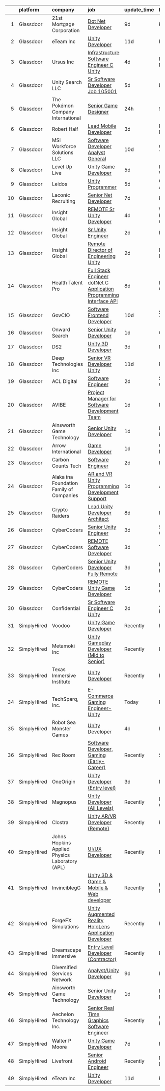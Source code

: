 

|    | platform    | company                                        | job                                                                                                                                                                                                                                                                                                                                                                                                                                                                                                                                                                                                                                                                                                                                                                                                                                                                                                                                                                                                                                                                                                                                                                                                                                                                                                                                                                                                                   | update_time   | location           |
|---:|:------------|:-----------------------------------------------|:----------------------------------------------------------------------------------------------------------------------------------------------------------------------------------------------------------------------------------------------------------------------------------------------------------------------------------------------------------------------------------------------------------------------------------------------------------------------------------------------------------------------------------------------------------------------------------------------------------------------------------------------------------------------------------------------------------------------------------------------------------------------------------------------------------------------------------------------------------------------------------------------------------------------------------------------------------------------------------------------------------------------------------------------------------------------------------------------------------------------------------------------------------------------------------------------------------------------------------------------------------------------------------------------------------------------------------------------------------------------------------------------------------------------|:--------------|:-------------------|
|  1 | Glassdoor   | 21st Mortgage Corporation                      | [Dot Net Developer](https://www.glassdoor.com/partner/jobListing.htm?pos=107&ao=1110586&s=58&guid=000001820aea5d8daea3dd8e52665213&src=GD_JOB_AD&t=SR&vt=w&cs=1_17d5eb2e&cb=1658040508336&jobListingId=1007990508969&cpc=8C48BB2340EE80D8&jrtk=3-0-1g85eknk4j4hn801-1g85eknklgrj9800-8a830705b06b381e--6NYlbfkN0BeAyavutZxRR7ChPbyVYCIOKJX9CUQksOACpGPzjAT8NFrx-wLRtB8cHbO_Z05eeN-ec5Qr0zoARbmGulbnJfT-tQ7mZ_Crun4kihfGMB0SAkv55ej3GEmwoceb5zNJUUrZ102Nic3xKjbl7XfDXj_49WS4x8AbQYFPMDiUCKuONfOLIYZFizOiKK6aLzvrWVMfIbpmjVzrOEJk5BbumqcfVWd0uI9w3T8IiKAC5WAFwB_PjXI9nGxplj3ETkZWGEcdXBkvRKvUU4wEeEYUStIeDIg2AywgVTI55nosSVgYx3YdBffkPvgJMnEVegV0vWQuQAeG_-An9s5Ua7TnEZ3qGl3pSFoYRa-III3Aw2ixIMUNB7LeYNqYbTdwe_H3UrjbWbmdut6hk1MsRPuLh90-FagmALVINGTS1B3699UeWo27I5ig9hM5bdlR7G6gO0VelACQMKC7QgP5YyDVbS-mGHHrBJpLHZHO2oeHLxYup6gE7V0AUvD8cmjDil-gJc%3D)                                                                                                                                                                                                                                                                                                                                                                                                                                                                                                                                                                 | 9d            | Knoxville, TN      |
|  2 | Glassdoor   | eTeam Inc                                      | [Unity Developer](https://www.glassdoor.com/partner/jobListing.htm?pos=110&ao=1110586&s=58&guid=000001820aea5d8daea3dd8e52665213&src=GD_JOB_AD&t=SR&vt=w&ea=1&cs=1_95407988&cb=1658040508337&jobListingId=1007985414064&cpc=9908D8D4413DBB8A&jrtk=3-0-1g85eknk4j4hn801-1g85eknklgrj9800-e4f5f2f77c7a5e27--6NYlbfkN0BrebvuryEatuNHUHZCAQUz0OnV0ltSPb-mADEOcHGVot9rTrxxekT_0oFh76gfC5mPXlbWNqmB225apfScfrCU2JrkwAS7ewq6yO6Haz_G-wU55LR7RRBedLF-9-2wWB-zpB5YeSZ4IwU1LLrhnPtAiQ9DRpiCdciqnutn4FeqqqxBf-2elZ3V7AfpppKr23KPBMBCPfR-Odzl1ApvCTcXvw2CJZrv8pixSR4KJ7QE7jNUJ-aswkA-Ge48c6aFuuRj-xJr-uj9oDhbBtnqUU63mBPWIdNyYfh1PbKpGD4r--JllLIP5fQdsJMe4g_vQ5XWo3i4rnjp8a-Q8cNLH7f4MmIWa-erLdPom6fYofF-PZuuPtQNiULoXDARp4Ws4Gof4JW7QN-siwXX9CATCutgLK-7YyPnLl7O35Ki8_4qEhtjrj8sQ9y8h4PNgc_ZzITIZwlpxsQjwdec_4_3ey5wwvNSQyUrMt7Zbwk6rexFBQ5hTfSQ4xsbXhziWTAFhVI%3D)                                                                                                                                                                                                                                                                                                                                                                                                                                                                                                                                                              | 11d           | Remote             |
|  3 | Glassdoor   | Ursus  Inc                                     | [Infrastructure Software Engineer   C   Unity](https://www.glassdoor.com/partner/jobListing.htm?pos=127&ao=1110586&s=58&guid=000001820aea5d8daea3dd8e52665213&src=GD_JOB_AD&t=SR&vt=w&ea=1&cs=1_2d761798&cb=1658040508340&jobListingId=1008000665313&cpc=5E31031E1AFF45A7&jrtk=3-0-1g85eknk4j4hn801-1g85eknklgrj9800-b0485a43df19784f--6NYlbfkN0CT8vBT9H5mqECx2dfLV_FONLPDKpIRssxVwtj05Tmm4rA5I0VNOPdM1oYsK66ov5raqgX3wEbAqR0DWOo8CCBt5Y0qBNhgsQ__-1w0kUwpV6FrWLvtMXARPehRsQ7uVa8glCZcAkor2mfrt_8xJznLCLcsFOn7QcZp1FSw-N7Y-h39sb6CeYTWv75zZpPoM2vjGwSM9bT0vYP6_6zlYTVMAYXL7gWkuK1uMvVkI9MWs1JI0ZC8aY2RUrMh_-goTW8szIfp45CCQrQbJ_NEcXJSLiC4XlIXpfdwJFIY3xtd8A_SAqo0aYMdsW50nYihlPj-K91iPYvBpOjQTZr66J-gWwHjCrIva__4EHj5aLLCeHY3TQBt79YUpBu_OZdN5QgJqh2SVoBzQupQahNPraJGCfJgwkDp9po0aogns1EtAagzr07nE8Tm5MVkjtg_yH_ZtCnN3EhP7-f_h4oZGgQqxS7sPpDCHhEsemU1zue3RuHTBTlp650zoExP8IOOLkQSVg0pjxgb6Pors9_NUhR36Fh6ye-LfoFE58h_t_pslQnQdeMRSDzyDll6GZfEV7wN5XDbGh4hx4lj0n0MxcNcabXt3mBORuNrLnzlK_rtZtywZpiskeMnfjDlhXKXMA20zd7zA5DYpwftegf0dpgIh0-5zj33ju62ZxPo_Srq0cfaquaAulPRCJ8plZjCgjPeCbVqSFKHnb2ZbDbqtq4rYyWO8KSu5nl_QpsDG4j8gylD4HyPCt9Og7PQXbTP24zGctZGmtDfVvVHK71FMw28icLOpfbhrIqKwKFUhAk1A94MbnpEsYGRlNlMu1zV1vFCgMO3mGn9z_UWWV35zYfnO39dBpSVaK41BMmmItc9pSDvpLvaPdzraUekcUT_1obLVdRP2JxVv16O3lDqJIraKawrdYDHBWRMd-I_2sxVz-fKAKKe2VALhpIk1kfgZdcL5-H9IM2eT-PB3gQOkh1Ol77dKlgUhk47Z6ZdoWGXYL_b9liMFUZEUNTAD-ZRtc0%3D) | 4d            | Pittsburgh, PA     |
|  4 | Glassdoor   | Unity Search LLC                               | [Sr Software Developer  Job  105001 ](https://www.glassdoor.com/partner/jobListing.htm?pos=128&ao=1110586&s=58&guid=000001820aea5d8daea3dd8e52665213&src=GD_JOB_AD&t=SR&vt=w&ea=1&cs=1_26b1b461&cb=1658040508340&jobListingId=1007998235702&cpc=47CFDC01B3F81FAC&jrtk=3-0-1g85eknk4j4hn801-1g85eknklgrj9800-33a3b967d05517d2--6NYlbfkN0DzX9bKA-nrYKWcjjPrcuzMuapzvcymFZrcZjn-rigyi1a2ySthemlmIdWYGNYWb-V1jEC16LMG05XlVH1OqWDXv-WJRRh0CbwTVV0qQi-bQO7eh3vvq9eoOEFFwYs8Q1-lkwGYnd5T7ET_qq4giP-N-iWOxmh5eELfjgn7JtNzMQLoG6MhRpzwQ67tzV30o_nZU7gh_HKLvIaCBChpjZF507iHj_fnUxbgYv-yYntbmEEDJ2UHq-aJp0iOPQA6XTuA9c-kNH8gflLVoJwgSqgFnlXGjE9VAGc3ZhRKxq4Dx_O197toFJzub2uOynFRO7soVwGILQOA9lqV6en0Dip5dtMi4y3ecyic-11zyZ3ZBgQKiiGiIBdVsnTLBN0LR1IdZNpdpx1UeBf-_KJLub3IZ_cMqtYqIARLeUjzxjj287W9XE9iITO1T0DOZui94j_ve-U-wVDs8S3KUrNZ3ahQx6MWUcWNanmlhuUm5IsBUy03Ryuxt7wwkzn_KCASHGFUWSu-9-ie1Q%3D%3D)                                                                                                                                                                                                                                                                                                                                                                                                                                                                                                                            | 5d            | Dallas, TX         |
|  5 | Glassdoor   | The Pokémon Company International              | [Senior Game Designer](https://www.glassdoor.com/partner/jobListing.htm?pos=113&ao=1110586&s=58&guid=000001820aea5d8daea3dd8e52665213&src=GD_JOB_AD&t=SR&vt=w&cs=1_938aa0ac&cb=1658040508336&jobListingId=1008009538876&cpc=D69957E0862862E0&jrtk=3-0-1g85eknk4j4hn801-1g85eknklgrj9800-dba235408610368a--6NYlbfkN0CsgUO0V2fSZxJANSxJiftVXeq1wpG4BxYFHzXoW0hPJoGCSwY55pO8f2Q6LE6ghw9tS8FbaH0NVkzaOmuvhSKTkl7b9mZ-AwI1GBKHBmQ0U7qRHYlzsKM_2m79UY1rxs5sd57ptOVZY7spprAPpEBmxeeDqpJttMS8DTwUf_jjeqMOifXGodSaPoZOx_A_w8m1NibjU2wpIwzzEPrvj1yLopYoocyRhmKbvYYmDTFCblChVMtjB_KLwMnGC_G3FEyiJ38SxrppOtpcJswVqe2czI1scHUdJJfVbEQImLIYk_YSG9WtU8lc2nbKXJTRdjJU5vhTmUjwxG-slT_m19qTzd21CHKbLfsuI6QGRmHQiaVzCkjqE4kxVGHeCZSCLcifCAKxpMtV1d5_0i5-DbJhzd05wR5HOxRZHbhwT9ilqVH5xVO8w2H-bHx7bPgG2AiYm6sQBbnxpvWvafWLWx_zvrWlEwWVu5sn8jwjGe6NRbyPUX0diekciL99GLGciKlMTsxK05yji8g44b2ga7Gv0hg7db0UU0hrDWOcKNHdrYlhN8DlqNe9nB0TZ5gcNOvP7skT36ymJP8ko7NdmUjsEnAmLeh99xiOKoH04Y2QocLgxXpejE9uX6GxA6-ohWD-vUFGA965Fv_oF5rrIlZWc9v73g30PFwKUISbKbJJ6pGUIMMU2WMdwkGhgJuCrcn5BRgreo34up4jfMn6dGljTwu3RH2Byb7NkJPICWeq0KTOsa5TVLEDeKQudyUYVvAKc5-_98JlrbPa46q7j-GV_ntLZw6lo3vA2bg2bVJDkCPNGeFdW5HMoZEd9DLQ6Qu3pZUB__ccMWFOOVXXQgstMxvcs5bPJkfykMGKR3GX9sIq2ajqCqjNjbjYCjVNsPL7g1iKfoOhNvJEozIvo3kyG6eCaGvpmGYjNbwC7Y6eXA%3D%3D)                                                                                                                | 24h           | Seattle, WA        |
|  6 | Glassdoor   | Robert Half                                    | [Lead Mobile Developer](https://www.glassdoor.com/partner/jobListing.htm?pos=130&ao=1110586&s=58&guid=000001820aea5d8daea3dd8e52665213&src=GD_JOB_AD&t=SR&vt=w&ea=1&cs=1_69793e38&cb=1658040508340&jobListingId=1008003523991&cpc=4F748F1840550ABC&jrtk=3-0-1g85eknk4j4hn801-1g85eknklgrj9800-31de1abaa20f0f45--6NYlbfkN0CpzDdaQkua3np5pkmj49lKioZwmwxQ-yx5plwbYmV_M7ZUsoYMwH68eeum040N3_X0xuMLhsUk7BPUp0Xob7UeKzcwAIJsBPi-dxjVoI0sOAoEzeZsFaXC4DGQAXerDsMUqWi3yM-nNvnEJ0OL1sPJVVVp_Gn5mMq-i2Su9GbiwKsL_cqSpA3GOmoAhtL7P3W7xWHZk3oaH1a8Vx4EoF6AiX5Qj5QZHnEPBqGFwVVdckN1uq66EX0QM9g5lWfuRkmAHlp5T5KQ2HY1QIU2dWl3uxSpFnHuxT17Lp0YxQOxAxhHCUOj_5CGsEoBnNlInJ2gbge8hUbstQFQmGQSxIrNzNsP9WlASz12_HP8X7VzfIel_UkdY4sbLl1ohTR1Ju_X50_v9yhnPAmOlQ4rJLQniRdjzz80fc4hB920Ex3sB_inKeg--mOtIXv5Nppc639yW3iClyM3LBua_MUUdbjNWwgAX_BBZOSWiu8ymVg0rAAzput4UKC8YaSLxhv7SXpimp_UiayG-LecBkp4YYPvcdCRhXzeDtusgYFZQkKiY7Tn75SmzguBAMqc6CxCp1w%3D)                                                                                                                                                                                                                                                                                                                                                                                                                                                                                        | 3d            | Princeton, NJ      |
|  7 | Glassdoor   | MSi Workforce Solutions  LLC                   | [Software Developer  Analyst General](https://www.glassdoor.com/partner/jobListing.htm?pos=119&ao=1110586&s=58&guid=000001820aea5d8daea3dd8e52665213&src=GD_JOB_AD&t=SR&vt=w&ea=1&cs=1_dc922d82&cb=1658040508338&jobListingId=1007987829949&cpc=654405A9B1E0A9F5&jrtk=3-0-1g85eknk4j4hn801-1g85eknklgrj9800-a873d79e8ee18cd9--6NYlbfkN0Dg9NeJ8_UI-_aTbBL9b9PV1VIAb030JKK9X34KvyrkNiKcIk3LqY9I34kHZwOtSKihXfYVj57dr8D1lUAZnq-IR_IAYhx3mZqPYt1W28kY-NoDTa9sZ2qdKvcknJx015bYSq55ncP3RFmwb7leoYtzbPMiZgLoXS_lUh41dfIltsBe3nPGn_r777aU9qXf7UWUjilXYTlBJXd-j6OfbcOjgXd0_pC77BGupU_2_pbxT1W5pbBb5N3Sf4OROLOlvvhLeaiPBBr6qj5-Qmkfbzg5Zaj-3AVtC1u_bB-U_9Y2ckDCfDlEnxK2oDKAYAlvT49M7mPYZs9eO5mJVvUS3HcYyd06r5xhX9uo2Kf3gjWvX5T2Dse5hPvgbNTW7SMCoOEMxoHmlMh9b8C_s2Lwx0h34UgMVSUpllt10cWjU0B-NgqnIUkAAauh55SRhPUPaXMkZtP8OYvvE3ZRYFen901El-fepyojPBOcqEWYmt6n0L7jeSTPW2fKGPLZGGQYUozxFq-OzA33PA%3D%3D)                                                                                                                                                                                                                                                                                                                                                                                                                                                                                                                            | 10d           | Chattanooga, TN    |
|  8 | Glassdoor   | Level Up Live                                  | [Unity Game Developer](https://www.glassdoor.com/partner/jobListing.htm?pos=104&ao=1110586&s=58&guid=000001820aea5d8daea3dd8e52665213&src=GD_JOB_AD&t=SR&vt=w&ea=1&cs=1_6e2b876d&cb=1658040508336&jobListingId=1007998297243&cpc=1D891ED3EFC3904E&jrtk=3-0-1g85eknk4j4hn801-1g85eknklgrj9800-25709eaea19f08b4--6NYlbfkN0CvahHJL5dpwIe5nlYo2UZJB8CTXAEl9vJAxrd3EfdRQTsMSQezOrtTMBqU6ULetrn0kWKrj3WMZ_Zw7M8i1tIU5GOLAEookl2DAeI1XSX4CuoccEQp393OXUCbGbTct8FADhPwjvcMG2ENXgxGXjYu53qekhMum-_e2gNGa1zEKheMz6EIdBpvkc-RQwDEgUTA7HfcCLFIEGN4z_H2DhB47DCxEHFAJ6vhOaij7eME6u-HAQmJ9G7iDDxLLqeUoNgMDPB3bRPxgZOOjpYkTbm1pbjiMldDH2h-J5jtedzCzFvQob85WM2n7aYxO9mw5oWbaRlTzYAS9hV1EB_jF1yY9dELKTmPgmdHFByy1LA_Mx6M_Mgnw_s9btks2Jmy30mrhnNCdmOYKVrvr4ROfSlUDJ8BMYeAkziC_sixGWCCxjwh_yiEtTmNj_FAqY0jn095kbsRsfRDw2KpXIRkbAi32RtzbJ_7BLoaqua94hRCuetpc0SfuvvAPogj2eZGLkg%3D)                                                                                                                                                                                                                                                                                                                                                                                                                                                                                                                                                         | 5d            | Issaquah, WA       |
|  9 | Glassdoor   | Leidos                                         | [Unity Programmer](https://www.glassdoor.com/partner/jobListing.htm?pos=112&ao=1110586&s=58&guid=000001820aea5d8daea3dd8e52665213&src=GD_JOB_AD&t=SR&vt=w&cs=1_852c558b&cb=1658040508336&jobListingId=1007998155170&cpc=BAB9AA3F436D8911&jrtk=3-0-1g85eknk4j4hn801-1g85eknklgrj9800-6ee46c41acee1ae5--6NYlbfkN0CZUO70VSdYKA8PR3jfrSh5ljhqJhfDt0PzQCMubt8cRihWbmqO_-CcWTBwQGpXTigIaa_BylzG2TDhkEmbrLM5skGJMetkYcw90AcPMToBlOCgvhxXwx0mg9lHp6FP9Wgky5heeBEVSeVOjynUH_1_w_vDFjFH4I_PUIaWTSr0qhEiwe3r8gEus4ejuzocCdL6yd8pQ9gGDAcmSvb4eDIbY2A6K65pCzab_XmDzTxVVV6AQwZe6GMXAbXFsmxSze9mpxyyMnoa06PqWMsp4iEgz-kIn4snNDl5HpDVP_mV4KvQJbRgrD5xfSXRxd_dyx4F2D_by3XCJ1U5wvn8u65NeTQNCtpYJxpUGrohLKTEiWmbupA2MEUhqCyDtJFW39puWkXOFNLBzRvCBiGR15jFRhE2vvgqbMg9tcFSvcYI7vFoMpxpLq8-7Ud1ItNa5n4jfkOWddtc8xWCPor6PxOmvWFtMPU2VdBv47JgIwzM2STBnpZelsuGr6UEKx_JuI0ORq_VYXpszswmTf8tvybB8e_zL3Dk9_C1SsjcKoin27niYsb8Gbbt3-VQ-4bDFWwW752piGjOEiOlTbzr_VWfSNtUpbRNwh0%3D)                                                                                                                                                                                                                                                                                                                                                                                                                                                                  | 5d            | Goodfellow AFB, TX |
| 10 | Glassdoor   | Laconic Recruiting                             | [Senior  Net Developer](https://www.glassdoor.com/partner/jobListing.htm?pos=116&ao=1110586&s=58&guid=000001820aea5d8daea3dd8e52665213&src=GD_JOB_AD&t=SR&vt=w&ea=1&cs=1_8b32fa98&cb=1658040508338&jobListingId=1007994379015&cpc=74FD5BE86273CE52&jrtk=3-0-1g85eknk4j4hn801-1g85eknklgrj9800-e852406ff076a1f9--6NYlbfkN0DdJbhHBYXEWBLZdlxQXj7QWc-IkEPIf_iUNPDm2ENCvYVKvOLErnJ-dZVeDFDZV3BrJ2tx5WxquA9vNOQ-T3rQcju205E1R5XiQ5AKN5Uon8n7yo1cKzD2hxE3G7_tQ_TJ4BJ7h-mUukrmDZpEpk5MUDEjg9o8aGLekUdy2QMCIWC8ncKwZHdB25IiNvI577FhhKfRaAooBV90DERyBBzqEbYNvfK1hyQf2LLVNAj4CFrJylq4TG77EiKkXnI4xt3PKpq63gfDTU09tCRmxKxHRNyCj0yN40V-gwPD1G3UxENPp7cpzUeq90ENqdBF64Po0n3h1h4RGpxFm7oq_Jc5bPhEaHSa5j93-7vp0UmMnr1cWWOPYJlsngO2dM7GiX5Wf9nBfVzSJeIhFh_PYIjPD3GnTVbHtuTj2OpuDuA77qXmb-jZ2u0YwgOZ8tciCtkYnKF7on6ksElckhTYrXfa1vybAyzCOBu-Czf42Ztujzgcu3hwZg5ePILgsxCBF42hQSUlYZWFJw%3D%3D)                                                                                                                                                                                                                                                                                                                                                                                                                                                                                                                                          | 7d            | Remote             |
| 11 | Glassdoor   | Insight Global                                 | [REMOTE Sr  Unity Developer](https://www.glassdoor.com/partner/jobListing.htm?pos=124&ao=1110586&s=58&guid=000001820aea5d8daea3dd8e52665213&src=GD_JOB_AD&t=SR&vt=w&cs=1_27a80559&cb=1658040508339&jobListingId=1008000659662&cpc=F41FEAB56D215062&jrtk=3-0-1g85eknk4j4hn801-1g85eknklgrj9800-80788efc9f9fa667--6NYlbfkN0BKkHZu3wF05EeDimN_p6sYpKCMArvwa95YdH7UpkaBCqc7l59ErwqcyE8VoIfttn5W_w6EAn_SwakPyuGwpNktc_gZHAw-DgQg7Q62UskeLFQjDiXWL9q4pTh5dHyLXLlE5DhZ-P-H6iXdr4RaTGQwTo8Cr0OwsUIF93ICJHXQeqc6Cs8ZUT4NcwAuHmlnNa2US12wRt2H5cYUeU28lbIgWaUodUQEkOpWJvUrge32Gz0WZYMVDBe_AyWD8pPhD_CCyoGCgFW_NygudCAUGsJ5Z-Ccby6eJPS6CEZPCw_u7bbGpBlEtFXdwfa_8pn2rzsrG8byYAUXVLSthbzQlTYsKZIkyR9osOFl-mDsqqbBTyfGxaTf_7c7e0h0Qg5rE0FJT89DCFUpjFk6ouL8VTLrHgVDBVyIm8jOGfEGMJbXA12LtCmSKaT7pcVWZYwiE5B4nXsFVJVg3DfkVhwKP_s4Su0cFkXnO4JsRPL5JH1QIA%3D%3D)                                                                                                                                                                                                                                                                                                                                                                                                                                                                                                                                                                          | 4d            | West Hollywood, CA |
| 12 | Glassdoor   | Insight Global                                 | [Sr  Unity Engineer](https://www.glassdoor.com/partner/jobListing.htm?pos=121&ao=1110586&s=58&guid=000001820aea5d8daea3dd8e52665213&src=GD_JOB_AD&t=SR&vt=w&ea=1&cs=1_23c21a71&cb=1658040508338&jobListingId=1008006008863&cpc=217C45A42544DB93&jrtk=3-0-1g85eknk4j4hn801-1g85eknklgrj9800-90496938cd1a08c9--6NYlbfkN0BKkHZu3wF05EeDimN_p6sYpKCMArvwa95YdH7UpkaBCgHzxp9Is74qxSOFHe9rjiESEHFG7uHJFBRdHn15XhRg5kVF65MFIbQYQDIM__9-kIGC204QAPDKP7mfL4-pO1NFvpQgZa0IN1pmRfUl2Hg41IEJeJASAqpgnyak1_oHxTgcsSFmlXkO0a-hW9AMRezp8vjwjmx0peCW98XdfIeKVj5ZKUkPFqNrUYDRj1bYoas__S2gWFuQt1wbExTbKvJWXftUrL_rZ7CiI-OHa1GtUdt8C5oDsO6RnPwe-x-gjyOvbX5t1KaLo3vxUwOyfWJtFr4XNeF63zdP3pppxOzr0hZj8Zt4Xrub9KoM6E9x-i69NftxwSWWOyMoaMYqUg3_YDph-zEB-mvPBmhBI05SE8aY-1IW5Qj7lQvBO2MdQnKbdJe3Wh6KcZDgDk4myCRjwI2W2NPnb-AjKUPJ6-OAfNkCSofB5H68AFRu0dahVarFd1c3hl_zVaOZpzP7br28UiUG0MSEWA%3D%3D)                                                                                                                                                                                                                                                                                                                                                                                                                                                                                                                                             | 2d            | Remote             |
| 13 | Glassdoor   | Insight Global                                 | [Remote Director of Engineering  Unity ](https://www.glassdoor.com/partner/jobListing.htm?pos=129&ao=1110586&s=58&guid=000001820aea5d8daea3dd8e52665213&src=GD_JOB_AD&t=SR&vt=w&cs=1_6483cfb6&cb=1658040508340&jobListingId=1008005763098&cpc=F4EED0218A761C36&jrtk=3-0-1g85eknk4j4hn801-1g85eknklgrj9800-a4532da0d4f64da6--6NYlbfkN0BKkHZu3wF05EeDimN_p6sYpKCMArvwa95YdH7UpkaBCqc7l59Erwqcl6jKZ7tqOryX-JP2TgSKNiNDyGFl1wEoOFj1GEPLc3pbttkrTy9NNy2_4sGK_zQoSaA4wBw-7ZLrSldBUJxd0hT1aq812k5cA026H-45AxJa1hY-Qx7iOuLaTw-_Wh7pFlSeAt0E27hw32Votgzz_DcIDO0zmitiLevi-1KNKWeypQX2dQF4YnGQB_qakTUb47Ogqu9z8xmueizZcau2WQIVL3rzdF2M9GsIEd3PyZ1pvSFvpsb3ot95kt_lezOaDxLU_fucfRpT1_cw2Seqa-QnKcsHT0GLzqpZO2Ml-1XlXhZIGbTApwFN2bnad-ecUKUTydy5mLYpiweUN2jTXpgHkuUZrlXnmM3VpsjOWjvMR5YMe8SaiCu-dSNXahVou3CUX1V2p4B4JSW9T7sDzzFihnoxayYD-qEoZKJNIxG0NVcFlkEmCRsx5plQcHq2)                                                                                                                                                                                                                                                                                                                                                                                                                                                                                                                                                          | 2d            | Las Vegas, NV      |
| 14 | Glassdoor   | Health Talent Pro                              | [Full Stack Engineer dotNet   C   Application Programming Interface  API ](https://www.glassdoor.com/partner/jobListing.htm?pos=123&ao=1110586&s=58&guid=000001820aea5d8daea3dd8e52665213&src=GD_JOB_AD&t=SR&vt=w&ea=1&cs=1_33a4b3f2&cb=1658040508339&jobListingId=1007992140984&cpc=8795CF9063CD573D&jrtk=3-0-1g85eknk4j4hn801-1g85eknklgrj9800-cafa2dcee608921e--6NYlbfkN0Bys7Zgvm3B3KN4fohTDENZVJBD7kMeNOPCKP5K82rAYJzXZUWdrNeCe6SiNL9G--N2fsObt-FRkUc8J5qLg-rWhC5-7oHHsW3StRvP13-sVEeZUZC6LEDiZW0ShSBkKseapsivjHwy2tS52XogqIgvHniLtuymCk42n4OyEvBPe0QK7b8QLUMTUHZN-y8HxCrNNrzr66r3ELBudFR59TdNTdttW67thgOs4WLRq64lTOSA5DDSRXjU0eaVtsZIGlhsGIPr4sJmpuo_OTA7dr8HQdMbFR3uvvRLMuARhXEV-6him5IxZbq8iB2xVwDMAS55CQNRKxuSRwIrqaqhnm4_LbooYWN-NWsmXh9yeXEC-aDCEJSH4tLOvJDJCtab9dfJ9xyYz-a2025NGmcsn-_QjGbzYTY-vKeUgSiC-yJjWwkZRvAO6ijw0FAuepj-CNX1S8-vgDIr7GMXfFH9T_mbBW3Zcg80f4bDsV2a5uPWXIfBRTL7JZzHbI4Srj50FowL94uv2CcXAzkEwxAsRqDlIb-yMnTJ74HC9VXcxNJH6xNOAayvLh1RsuJlA5eSq8odtP1SKB1BVgd2i1E38PSemdkNUH6G4iA616Oa5HXJcA%3D%3D)                                                                                                                                                                                                                                                                                                                                                                                       | 8d            | Los Angeles, CA    |
| 15 | Glassdoor   | GovCIO                                         | [Software Frontend Developer](https://www.glassdoor.com/partner/jobListing.htm?pos=114&ao=1110586&s=58&guid=000001820aea5d8daea3dd8e52665213&src=GD_JOB_AD&t=SR&vt=w&cs=1_332cddf2&cb=1658040508337&jobListingId=1007989201494&cpc=0FE1F5EA2BC84A01&jrtk=3-0-1g85eknk4j4hn801-1g85eknklgrj9800-21b24a5203dd55d5--6NYlbfkN0A1nvzNsvV4qyCy1GhW1Freg0uBINZ7OaZ-2zU4Ex1TXTqzZBkkuwHUK3v8PptU9X8EzhAD4G5AXiCkd-mA3ZP8BEkzs6XfJcInxQA6beVoE7_OmNd_2EVui4m_ru4jXU1Ux3K5KzN94sbFPp4NdBSSkylRB7ESeMpUZCThTQK9W7wyLuOlRKUzxqEEzIewZ_YR90fj0DdUE3PY_RM8AeH0OP8FCZU0Hw9O0039_j1940fekOaGDyHCyvr2MJ5gQHd5IuOH8LDS1YAS-6dbQG4PcI2bVAdXPbBaTclm3tNaBbPhbL8s_bS26eVSwQ-rnYtXZUvcwquY2tFpjPkp-mJ74xSv8ODkN6yEe0i8IqZ_iyvTg0JjgD7nc94oeQ5SB2mi_PkJvAMSwdyCsnAv3wmHbveU-9MKF085d7tl7lUyPXoyg9Gc7EDsFGZ9QglDFQBh4fke6_c1KHU959s94LldbpdzcKc2aHhsGaUnJreSFHgqxG-LNgMZ6fvrvsppGf4rEOFrtiZbAQ%3D%3D)                                                                                                                                                                                                                                                                                                                                                                                                                                                                                                                                         | 10d           | San Antonio, TX    |
| 16 | Glassdoor   | Onward Search                                  | [Senior Unity Developer](https://www.glassdoor.com/partner/jobListing.htm?pos=103&ao=1110586&s=58&guid=000001820aea5d8daea3dd8e52665213&src=GD_JOB_AD&t=SR&vt=w&cs=1_7e5d0c97&cb=1658040508335&jobListingId=1008009126466&cpc=2F2C49D632A77FE0&jrtk=3-0-1g85eknk4j4hn801-1g85eknklgrj9800-a00b5ca1fb24b99d--6NYlbfkN0B7YoEZZ2QAGDyEGGmBPAUWSHc1Mt3sMCn9FehKcWA3w8FH2hNAUDUUK56wYZ9jEGsXCxu_85K9uRy8dOwbEGhZNxipk61hwP0-Sk-yec9ZHp0cveDUNV7Ty3Fe5lxwgZMJjTROxwIX3CoB0-Hqf7feHG1fmuiRwJmoavd3qldlLq0x979hbjIMQ-4e2QrVssxlg2JXMDtnRwRSc3ma4Uj5hrIVSArX2CyhoCf1UsUXvWLy1uVu8ARl8wI2hnmPGe6Vt0W0kE7Ulji4K8XvVWfKhTk36IoZDsk1wchzPv7E0winz9GuXhDOmr9bRKFZsrJLsz9NRrsGHzxrg1nbQmP3W1AcPMSq7yZwIrhMS7FJ94gwiUBOhjsqVWd-ujG_YNPWi7KPwKr1RfpezvYT7MX5OBgx6dWAToq3ejPsvVujmSM5sFZ-u8XA1ppUtJ3WgC2B_mZC_vDJ6oxVpvdJ4QhuIl2vJnlzTKGUFRfL8SbRqhcI8Gne9yKAXYgLj4j49jFRujSKuWDrLuPEHIkGOw4lq5P39FIAVtR7H2XuNPn89pscbMGUzsKF00uQNh0kgEI9yckSNlp5JXeLhuvR94w6Bk7LONWEkSkX-sb772T7RQjNUm0RppfA-TAlG6H9VrZxcXiuqVpq9gYb9ZqLRUPDUkHob2WXPlOkCLKICtzPjfTBXOLSM93x5o3iqtjwSTyjqkI82QQ_HaA4G1DVY_WpTN_wqNCGaE6tnufYY0afLFmLOaeOVeGYlgI_ka0nASNQFSIYCKL3RakdFemqT0GWyK8N4BH9ilELiOkMCngdHVUQnzKaSKlSWyp53o6G54ZYlAQhNsJAILvClWdCuIwHztHXHc-1IU0blMWoAHzDFzwl8li0iWRkAkAbK5ItWb1qy0CEaSEJWCAMt_TVX8jZjpox-bwK7NKU5TT3SveAqf6BrcZFOeSCW3qBxKC3IIDFDtq9W0gUKfEq-UusH9Qi1lCEpJ9ZgX5_oBrEFhQfbX2ogs0wEf_Y)                                          | 1d            | Ontario, CA        |
| 17 | Glassdoor   | DS2                                            | [Unity 3D Developer](https://www.glassdoor.com/partner/jobListing.htm?pos=109&ao=1110586&s=58&guid=000001820aea5d8daea3dd8e52665213&src=GD_JOB_AD&t=SR&vt=w&ea=1&cs=1_48e4337c&cb=1658040508337&jobListingId=1008003789277&cpc=45DC3EB807283E85&jrtk=3-0-1g85eknk4j4hn801-1g85eknklgrj9800-3dc75a4ae4966aae--6NYlbfkN0BKZiTU3MWSf2834NP8-BeeJRmueELpPi8r1E1YtrvsfHIZFXDrlmQ558dKnDmfieoIbn97QAPoRW-TZ4mkqvqP2tqzRnsaUdrNmaIPkW_IKr_b80_HPUsdUYmP5ZWsVs3gTiWr6j4NWSiCx2g7a77tRh7VYoXUMP1SO6_vUSlwwpxN9kSPQ8zkOUvjLEvmMQ9HX3Gbng6zyDbLyrAQkMRlgsnSJo71JYZ9Eh5NPktwvauP--y5s5hVnVytRqlvV1bgUgyFmV6ahAV5_Z6giIf3WMZRpNgr1jN08HDmdk4qSVpZEIZ284HxLGYZEDHgUp2knOPlr4TVXLdPhxEnlYlfoqp71Bvhq9eaUj4wd0DA69IrDfu0iprNHk2LC61ElnNz_um0oyPn7DaOA81E3wQMQSsv7on1VxKkLk_F0avmUNdQD2hd-CJN3enMhPhFeAqFalTjFFtjcdh_R5Gms271YRmYkt3P7W3mQQpoBMwFfiQxUDCwCYGFujaJoqOcZf3dLLCzTD3WOw%3D%3D)                                                                                                                                                                                                                                                                                                                                                                                                                                                                                                                                             | 3d            | Niceville, FL      |
| 18 | Glassdoor   | Deep Technologies Inc                          | [Senior VR Developer  Unity ](https://www.glassdoor.com/partner/jobListing.htm?pos=108&ao=1110586&s=58&guid=000001820aea5d8daea3dd8e52665213&src=GD_JOB_AD&t=SR&vt=w&ea=1&cs=1_c0a86dff&cb=1658040508336&jobListingId=1007984915587&cpc=6193B0C32834B022&jrtk=3-0-1g85eknk4j4hn801-1g85eknklgrj9800-53d2659523d2c6c4--6NYlbfkN0DfhRLDY5E7BVY3xhBTAobuSaZ3WR2SqAJ-w4NHeQGDZ4N7kqSqiwTqfZ_rggRmPMq0Gw3DaX67HJkQH-SIadOUZXQbERM4mSu_DyG5PyfUmIR0HOJ9UO89umVKprOg8JGvjRLUGuVwrXAStGLyPtsXW8VqIDeJhc8_fdegCKkQz1HvZVKevxkQtzds-RwF3LSbmK4SlStSCKUMryucH_oCAmT-bzZu671E9gPZCyTPzbxgb1NXdP6svswpSXN5_gnN9HoP-ew3kL5SLPxDteyf_YwgZh7X2SqLMoiZzM2T3blia0d5MDux2wx_JwiY1O7FDuhN_qdjJehqPxb0444pdIqtQTurvpVMvhg6Zmkc6qzRCQwEKHkWSiQS1_ACHyDcHeLiWfK76zvRtd0RbCv6t-W1_0YZb9uNY1_DRx_saIQwL80g1Gb79aY8GkvLKVl2yIomkmN0h-S26mDeCbhWci8BuY92CAKmzjOPsWyDxBwlULr9BIgAkxFUOensl3o%3D)                                                                                                                                                                                                                                                                                                                                                                                                                                                                                                                                                  | 11d           | Remote             |
| 19 | Glassdoor   | ACL Digital                                    | [Software Engineer](https://www.glassdoor.com/partner/jobListing.htm?pos=118&ao=1110586&s=58&guid=000001820aea5d8daea3dd8e52665213&src=GD_JOB_AD&t=SR&vt=w&ea=1&cs=1_6ddad3ec&cb=1658040508338&jobListingId=1008006504066&cpc=AC285F3A3ECA6BB0&jrtk=3-0-1g85eknk4j4hn801-1g85eknklgrj9800-0e715c5c72a96dce--6NYlbfkN0Aba5oU64R_O9Kj8y6RMdSSFXuPwn88DcWu9IRDlipDHjxHIIFB0atBqVJ04z1yB3_TM3wiBreOqB1UT_fuMUZuFZWDeTse1ISPNdbzmukxmEuhJ-e3BL4lvVlNNrOuLCj9oVNZ2nxbeeqgJoi_wqtfBziHSvLfgEr6AcZalS84NdPxC2agnxBRphB8k5orhzJFBb_IVt1bLDJnhmppGvGUXlF5rZmJZM4VJelxc8esA5FT8YG94sepr9ZAHWO6vlZFc6Wyb5BYHCriGKjcnJCQxFYNsoKa9ab4N7n_xtSrjl9D9571a5CjZg28Af4DeHmY02wBEFXFRNyXllu32b396Dm-z8cfTvP4daVl7OLAJHXcyfCDEG4UfoBgF594E2V59yoDxD9KaPn6LpKcxWL2SkeglMDkcUW0fNUvtaZzWD-8jRbzEjDmRv10sWZF17zDzvL4gyjqSJrs6oiZC6JOy3uafzPAkTEyTOZBmO56O-ol-Hn5dgNyR51aMM_voGU%3D)                                                                                                                                                                                                                                                                                                                                                                                                                                                                                                                                                            | 2d            | San Diego, CA      |
| 20 | Glassdoor   | AVIBE                                          | [Project Manager for Software Development Team](https://www.glassdoor.com/partner/jobListing.htm?pos=122&ao=1110586&s=58&guid=000001820aea5d8daea3dd8e52665213&src=GD_JOB_AD&t=SR&vt=w&ea=1&cs=1_1dc71b61&cb=1658040508339&jobListingId=1008008535148&cpc=C4A69CCDBB3B9599&jrtk=3-0-1g85eknk4j4hn801-1g85eknklgrj9800-3cafcb16111aaf37--6NYlbfkN0Brla-Zn9TtWMRI9hglf2COtJLUY7PVjml4LUR13BlzDwWhv8sXtdYD1-49MBOp7GKOlyh4VFyp-WMbuiEAtES2BUNfTvfYgo9ny5eFQv0vOacvD3Q1RkhM4TDhotkVaCuXVFpz2OIMqeVugKLNKm32UKI_yMMUtAXyk6jpmYjtKmDlcKnfzm1VrfVi-RNJmIhNPoO-1UVOFpHwNpqUCzB_m3pJBfo6uh_23GyyjTjqKaKcpBBEX0XnHaMFkYshEU8ONt8R0WdhvXAZc4cCGnZLYmWCg4Q0zbTonvngN-S0bZEWc5cxBFaENk2jrIGRmbVKQWvM1rRg296-ahNNeQjPwGXuYv1Y45f_25qWgF7WSP506Q73hwWGLZB9B8oICkoZ-8dIieuIoQUzfa3Loe9KdxyxNSVBzynidX3w5uYGf6EwjU4Nn9NN1Dr1awgbAf0Ifk-uM9q_PSK-Bl5BS_M1ekzWmRUD5pH49ixDXsnjtvWqqILi9aKBWwo4R5vlB0A%3D)                                                                                                                                                                                                                                                                                                                                                                                                                                                                                                                                | 1d            | Portland, OR       |
| 21 | Glassdoor   | Ainsworth Game Technology                      | [Senior Unity Developer](https://www.glassdoor.com/partner/jobListing.htm?pos=101&ao=1110586&s=58&guid=000001820aea5d8daea3dd8e52665213&src=GD_JOB_AD&t=SR&vt=w&ea=1&cs=1_b6694369&cb=1658040508335&jobListingId=1008008228206&cpc=64DC0C913FDBAADD&jrtk=3-0-1g85eknk4j4hn801-1g85eknklgrj9800-e4ab6642d59f7f91--6NYlbfkN0AhTaXticpO8D1EV9nGWUa2G9Nr_0uERllJkF2KKfHsNMFYg--v0VBanTAYEcQaNHQwR18Dfw6iShc1D1XH3VcnNb0vCxMWdjpvVVvQyPGlzEitm2O8TuiK1kuVDO6tg-9XnmONu3huQb9eXEK2DXE667GGr2CQxiHaJNEkjCKWVr49fPl2wUtDbupB2k2FguZ2kgcGQPZnScYgIDdGJkOGDm1V8aL9FjR-eb3gznvYFrepgkvMOcQ7La6TWIYWKgpoetC-tVycvRveaJxKJlPKjKliOkfwDvf6KS6wqGxaMEK_pzHpRB7CwA6TUVA2Qw55nwFg4hieqWijpOvj2RC3iaxw27Lidx21gWBnoOcEOgDlUfKplDY_MkbQxJzEf7s83h3Ovh1rYOtzP3WLpKvaaTJc_1Q8W7VSzKYDKyulk1jb4Dz7aLl1jwfFOjzmEifxcDHTqqUSpWmBwFrYBVcWeOZeH3ekbuynhf-9T8sOLeEtfJdzwJ8f59ASeHHrSsOeRhN9KUzF6g%3D%3D)                                                                                                                                                                                                                                                                                                                                                                                                                                                                                                                                         | 1d            | Las Vegas, NV      |
| 22 | Glassdoor   | Arrow International                            | [Game Developer](https://www.glassdoor.com/partner/jobListing.htm?pos=111&ao=1110586&s=58&guid=000001820aea5d8daea3dd8e52665213&src=GD_JOB_AD&t=SR&vt=w&ea=1&cs=1_477cc256&cb=1658040508337&jobListingId=1008008494479&cpc=334ABAF5D42DC775&jrtk=3-0-1g85eknk4j4hn801-1g85eknklgrj9800-8ae01c0f36fe9a0d--6NYlbfkN0Cs_GljMRtxZWq9EeVFiOrfb1E8GU_w2DWk6sAisfzPocODJL1mpd4Pf6XwmzHYX5uVFaZl639YvIUhf-SKfDp7rCWLf-RZZ2tRwus04HweTWsFzpbwwAPxyTadbN7Ao1EH0iw7oUONHlCoEN-l4WPfkkqi9NCtWOn6VRIglnoiBhCpXXAV8Ff-cK8H7tTYmY2U9uctuiB0FmtYl577Qqw6dePuyiNB7I_HdLdKx54PFuxFU_zQWjCl1uK2rHq382bQCsV-yl9o-LpODtx-ABOB0cQHl22P_tx4sXdrGej6yPSEnlg1q5oIXloIle5KwOEA-KYSNTHNUr1JK2SjtvOqlTnZAIVoQq1LVkIna9fILhalaHA2kcBlXnfEq9ml4X_e4-46f9sd6uc4KEyepZW_ZqVI1-JIGONvUH3dj6TdNMVlel0JcLozMdS7_VxXGlKUslbUzbVCyVEoOQ-Pm__FHJLrlaTUEOM%3D)                                                                                                                                                                                                                                                                                                                                                                                                                                                                                                                                                                                               | 1d            | Greenville, NC     |
| 23 | Glassdoor   | Carbon Counts Tech                             | [Software Engineer](https://www.glassdoor.com/partner/jobListing.htm?pos=120&ao=1110586&s=58&guid=000001820aea5d8daea3dd8e52665213&src=GD_JOB_AD&t=SR&vt=w&ea=1&cs=1_988e36a1&cb=1658040508338&jobListingId=1008006459675&cpc=8795CF9063CD573D&jrtk=3-0-1g85eknk4j4hn801-1g85eknklgrj9800-216a05cd36c02695--6NYlbfkN0DjjPI35Z03c8N8k7P7mSDxPcaIT6a13kRrVpzrT9Zo-nyt9_gIAhQ8g2igJob_A2Mr12mpqyGYX8W0BEhgmPGUwqgdzE40FuyhZFaOI5Tg7ArrX87FAVfhLbCsZQqmosPJWg8U8SfPnWPMfrDIOuFGqJAuDPQhoscCFx9L6lxY9innB0rIPOn0PYw5uJi-DT--SoKcTQdQ0UOQOPo1qd-5xJ0aole1rCfHFVloztEgB9bhz8Ir4u79KKWPXOhoQTucCY4xCesJLe-dFuBl1wB6FOk_3l3pNpoXkcgxZP2iqssFvswDLs_kZ2nryo0TB7AS2StkPXSjVVc0091eaS1TAOBolBY8tTedn4fUW2Oo9iLgkPNNPYEesTtuZiHisc33X2DfhxRwVuX7ub5t403iNbpjLpMd5uzojdt40NxPydIMNjVQhrgZRXejeq_cnkBTJua2SXdKTRGqMZXJLifDvsJ5CaCMf0ZG80qF4O1z7mRbIReJFaKmCG3BMz_Zglc%3D)                                                                                                                                                                                                                                                                                                                                                                                                                                                                                                                                                            | 2d            | Remote             |
| 24 | Glassdoor   | Alaka ina Foundation Family of Companies       | [AR and VR Unity Programming Development Support](https://www.glassdoor.com/partner/jobListing.htm?pos=106&ao=1110586&s=58&guid=000001820aea5d8daea3dd8e52665213&src=GD_JOB_AD&t=SR&vt=w&cs=1_3379c1b6&cb=1658040508336&jobListingId=1008008179347&cpc=022796DF6CE1C9E6&jrtk=3-0-1g85eknk4j4hn801-1g85eknklgrj9800-1a5c3b0624205735--6NYlbfkN0ChVmeEeaXfnw-D8ZhSBdgPTvIDVQB7yRHpNgp4If4E6FrBwtCQqberTJMHU1ejjQVrSlu7gcF4s0TOADoLFHl9hHoXrx-KEyxEwLS_QdQc51h4fVsgPMIhs8t73MRQSyvC-lYrbXLVA293Zx_8E2RsEz26rpxkz_1ZcxRRZFSGken36F4GLuhEFmH7J7q6Q6O2V6EHTdaju6feo8dWNE42QYusn547B1yd98WdiOY7wLBSM1qIloiUM2yhVK7V2s6VQUb50ro9im0OwP7mKYuZvwbaaJY4B9tfIgw7zkPLzGRwAZUTjlOXeqkZes3aGPMkPlzomxE9W53-LM73LeP8FF901VePVyM9PudYY1grfkrNDgwJyw0da_WB-tiny7xF9pLvRJId_CVYzaCi_AZOsd8q39VBRULDRVr8BbNS5F_JL4hPgkyNyIOw_-ryxycmScZvpt4NXyt0N7vI57BMLydJlEY0C1H3lm7RWxUtChXAJFuEsnc3elMqMn8k3vKXtFxjDkFeenCix2tgk3jxAA9GKh7U_Hu3Cg0c6ncHRsfFOjYjd8iBhWuLE_i7-kJAiLDRpjsl1fURva98Y5rm)                                                                                                                                                                                                                                                                                                                                                                                                                                                 | 1d            | Atlanta, GA        |
| 25 | Glassdoor   | Crypto Raiders                                 | [Lead Unity Developer Architect](https://www.glassdoor.com/partner/jobListing.htm?pos=105&ao=1110586&s=58&guid=000001820aea5d8daea3dd8e52665213&src=GD_JOB_AD&t=SR&vt=w&ea=1&cs=1_330bc29d&cb=1658040508336&jobListingId=1007993173964&cpc=25F7D4ABB6558D0F&jrtk=3-0-1g85eknk4j4hn801-1g85eknklgrj9800-52e55413f560bb2e--6NYlbfkN0BBGG9LMNqL16EzDx9S3nKk4b6IwprgSJginr0DZD_oWwIUlrrUOnxWJL8OBr8HYrsBBOsOpSZ9IFeqGV_R7m9uODMUxBbvUYnJRkzdH2yKblnp7tH1hn5kvBUJJbSc22nXvS8yGU3gtYFmDeNPNh1WdFyA4EcVE1CNFZGjVD_SHpUXZqbZZVQd-WCyaSCUsAedw5peIOpKb9M7ilVwNyeyeHCGEzGawx3eTKkF90irhYVcy_4ABwOU6vLRX2E188MOKAGdhjFXBN4TviSN4Jl2RjFgfoi2YkqaMFSgnX6UQ0QMELIUQQ7U_FcI9eOYoocygG7H1I2KiQgKYb8H4EZkBOj6mdGUa4_TygW_ePjN-SkKlCa9Io0f9V8M03HSjfwdq7Zc4wdJ_gJ0I7uMYCN1UlkBn7G4t23tdNjGVypBs5ljK0oxz0mqTS7LXbHT0OuL4yMN_JyOEg-AO3zvHWPqxUTwxe0z28dgAL75ygisJGQVABbiRtndMlt-z1jAAgSnyve8Wf4osQ%3D%3D)                                                                                                                                                                                                                                                                                                                                                                                                                                                                                                                                 | 8d            | Remote             |
| 26 | Glassdoor   | CyberCoders                                    | [Senior Unity Engineer](https://www.glassdoor.com/partner/jobListing.htm?pos=126&ao=1110586&s=58&guid=000001820aea5d8daea3dd8e52665213&src=GD_JOB_AD&t=SR&vt=w&ea=1&cs=1_63949d6b&cb=1658040508339&jobListingId=1008003040809&cpc=F4EED0218A761C36&jrtk=3-0-1g85eknk4j4hn801-1g85eknklgrj9800-adc712898888a8a6--6NYlbfkN0CpFJQzrgRR8WqXWK1qKKEqALWJw739KlKqr2H-MSI4eoBlI4EFrmor2FYZMP3muM17_Qa-0Hc5leoig3UvvFRpftwSrRkJfyfJ24jmiJXwLig_9BwQTUo0TEq73_a7zGhw-SixRlVbILDSzeZMhZl2osizziQaG1ggu9nmvaaf93U1jbofpvZuM05xHtCiIu02tY413zaZunDrdJBY7_IOGGLgkttszCvMUPTJ5oD1VuopZwvFtWFtt4B555cNWnzb4SFVGdFl-OntpRUSjNXh9EBBzg7rE9in0V87JVlyNC9xw9G-6-dmc5YiCqQtAFiZyKlfwQbWWur0xdFStGevfDsjTFp6VOgmqLa7F2viNFaBTrvb1h72oa_76Jtu4k3n710mKEu7OyAMYGTdq41LhyzsXCMx8Dcy2sagzuOVYAKjxjreLzUYbtSZmkwcPtUY36gfCbggk0We_B4jGwCHjbj8jAtJbAjnzPtosoe59fJ9Ab8bTDm-mWJ0X_xVY-BQvU-vJlbeExqWOAedffNSORzFuJSs8qyC_IXmLYAgrv-Ki14IwJKxdg2T8zWyQjY4tzK48XF2l9b3LTRWNoreCGhr2bdaAoKtIphXVCJ1_Ef4tEpu8DchNf2ln6c7MFwKv2C_xBSO-fBYwgnL6RmqErL51xK0Y4J4iZherc01cs0GNu4C5QVuMntn4ebqHoFmw3fgP71Xf_X2iesC1D6jEfNLlCmWaI3156Hjs2ZXZjh64VGVlWiWcSIP0GWg7MAcGyniqZK4zJr3Kio1-rI69ePvvotrfxEQ-2zn8Aha5yxTGm3TQTXYqu7xtb8SjfOKsCflO22KgZZ7fknsksRDTtCKxGux4SHKA5GSfNM1LkEKnp9HkDRuNz0grGhhd3WZT2bRV4TTGBcIX6AZO8u92nfpWhluIaxB3XX4-s8y-El6TF38kYOIVikDiDH_WOwvpSKWKkekBjVbY6NWgKhxv5mb58u7gFOYIfj8MJL4_g%3D%3D)                                          | 3d            | San Carlos, CA     |
| 27 | Glassdoor   | CyberCoders                                    | [REMOTE Software Developer](https://www.glassdoor.com/partner/jobListing.htm?pos=125&ao=1110586&s=58&guid=000001820aea5d8daea3dd8e52665213&src=GD_JOB_AD&t=SR&vt=w&ea=1&cs=1_2750e3d4&cb=1658040508339&jobListingId=1008003038599&cpc=F4EED0218A761C36&jrtk=3-0-1g85eknk4j4hn801-1g85eknklgrj9800-e6a49d835f9104d5--6NYlbfkN0CpFJQzrgRR8WqXWK1qKKEqALWJw739KlKqr2H-MSI4eoBlI4EFrmor2FYZMP3muM0j5H2zccCLKs0pERBYqLB69WHjFGzSeaDBlSQcXAJIGsGVz6SDOpq3l8aj7lTUmyYm2s7iG-1_MpeleW6rDM5Ge1--zgOAtSX1-A__wT_8VB8MC3G9SJvxJOF4ByInTaqkBEELcBmN-WxrMuHqbXSr5sVzRS92yOVvpcY4RsEYuCHMf71UT0JiXS_D4_t-aEz2lpHCion4B2dueCALs3xVf-ljU0yM8UwoOwRnNdsmX4PaQ8TUE13pmhxROJqc6V1qP599XTF5WOc6glTUZy0AkaUOXJcjL-tDs4NkmQUN9zl-z0VVNTbVBnJOLYz9NL4eEWpAdxbqXRwDX-SMvYhYCu76ouUSx41YfcxWXitN-mgcdy53zOLL3ArrjlhmUZyQO4RQtGDmBcASrVF7Rh6bm0ZcbTm4WqQrq9016nDH4kiviW6mrtEvqwT-FS-fy64kxzebvt3qrjqnhN3suP4qf9r5kflQ8ekDVeYFc_pO13brxb43wTCwn3Jry-8Y2uxiQfolQ7tPzKUzGxcInJKIPcoLm3g4diAoLb3NNBgMppKhXX6wyWgvLCf789OrSdpLfhoKW_5kjBCoHy6lxHSxAHs3SRpKiO4yCpu2tBybleCaA64qrARb9XDaX62Gj9aC4IBr0F36G-8sLsawHVzayqFRECNr7g3tqgGeL58iIV9yIkY-oqxjCA82NgjKUJLDHVuGGgYSd_z6YGhkWo48f9h4v-l6KKgLsXOut0UNDWh8Qbu7-Uvf0OFVrIwPRBdN0D6LINCmFD0LcCAVrUSmpNerBC1Tzf5NdmNjz4AkwnTgnxKVuCBYMsd7ao7IkXfMdEJ8M0BKeK9lNaoxR9IKTOTHlNADTAHjr14SnntmilC3BWAwlaBmTwUZ1ux6qKiIu-yJl64Uy7KfBq82D_RR5Oyw_ARXyXs47L3FgBLAs3-gFMt3zBOvmOgaATlrX9E%3D)                    | 3d            | Tampa, FL          |
| 28 | Glassdoor   | CyberCoders                                    | [Senior Unity Developer Fully Remote](https://www.glassdoor.com/partner/jobListing.htm?pos=117&ao=1110586&s=58&guid=000001820aea5d8daea3dd8e52665213&src=GD_JOB_AD&t=SR&vt=w&ea=1&cs=1_4fc5fe35&cb=1658040508338&jobListingId=1008002113614&cpc=47CFDC01B3F81FAC&jrtk=3-0-1g85eknk4j4hn801-1g85eknklgrj9800-bd807db92ee3d8cb--6NYlbfkN0CpFJQzrgRR8WqXWK1qKKEqALWJw739KlKqr2H-MSI4eoBlI4EFrmor2FYZMP3muM0D8yHAGXlxTb8HTQ9s_BH3gYYU_iJnppV72oQGGhXkjt_FYiNb1btM0cQoJ9YPOx5fl8HTWRk4G_zgz9PeEhXbU2pEyJClv_RC0WGBQnKChSkbQa92w5uDw816T1aKqRLyDvxlDMgQWbqyqzMD4MRAr71tnKug8mst7qsFtr4UcvPPeq7c95kX_SyL2L9zgf54kEL5OOkZLAq3Ml1s-XIHPybYbJcLBctZLEp8A84O9keKdiqI-MXLp2eQjayQoYOcRr9RTQemKH16f4ymTOaa3f-fz4tpoWsaaR0-76Gro1AjCsgu6M-9SsVKktf5yZJ1i5ybUw3r5r20_fWJLMdbIS0yM8xLOeiToqT7xuLHLNrbF5NPhoVD__4cKfN1p3qZ_CMq6Ih2TPb9RDSA4HNcJWSMvGpJ5lFOxWCfPfZ7tUWX0pvaPNJKHT4Fkk92q4_veo5yA1-ptDpILnDi-afBzsirSlfm87uRU-VRAcpYL6fl6bTnWZw9qVZFXHCOXLU8KTROV-ZJIu0iHSpYLj3MWElk7XC3eau8SntdvJvMzWlfXsEeU2d0rIqTpm-m-ZZIM5HcdBrfLu0NbtoZJuQQts-HemKKW59YW6QZp7iNPYeXQPgpcWgn2Sc0c1OkJUHG4ZYHmD_eNTNXSet4PPCsPWcB5pL-tcUnu3-CBdBdd4NExjvN4OTTMcSe5BpC2OZSwH38JPhZRqGAj9lsZ3QpK_xcJiHvqJp0UmRyNCATXdaapMphXRDs1QpWkE9C_99kZm7OvLuvGsGktJO5zqa7VOjciaCIuv-V6X7o64emZ4mkkzBnBXczF-XZNZifmPfY7vnLFvNp8dZMElGyOxOymMRWG12Q-3Rqe_kPh4zhS3L2uCvhT-FgAul3t6iIGyfGIV03tHcQciZ0uyju0uPIa8yZYqzx6vrhyAjTH7hAMA%3D%3D)                            | 3d            | Miami Beach, FL    |
| 29 | Glassdoor   | CyberCoders                                    | [REMOTE Unity Game Developer](https://www.glassdoor.com/partner/jobListing.htm?pos=115&ao=1110586&s=58&guid=000001820aea5d8daea3dd8e52665213&src=GD_JOB_AD&t=SR&vt=w&ea=1&cs=1_f63dcc34&cb=1658040508337&jobListingId=1008008701602&cpc=47CFDC01B3F81FAC&jrtk=3-0-1g85eknk4j4hn801-1g85eknklgrj9800-30a6593196c9564e--6NYlbfkN0CpFJQzrgRR8WqXWK1qKKEqALWJw739KlKqr2H-MSI4eoBlI4EFrmor2FYZMP3muM1oRu76nIrQEVPNbro6K567Gegj04H7ARvbtTljMFCC0efy2rK3h40EIEzMqKrsnFo90YUnhtQKjaWnESOonYMF9AmAT3yPdFAm7k4Njpv7XNpXchHvu2dQ5podIMjSGr0sYJ57D-Mr7yRiaf9NMUUFfK6zlJQbKBZvBJ69c1bOSbuPI2_PUxE2PzbQ6x_kf4XmZArfRBTXsGdx8MSA7AvX3Bv4CyPB2bECrPah9Sr5L_FaqtHAUfkxTA_k-W-iCnCstDe19EqosS_EEIVHHTRx7PDB2vtLz0JJn7l79afNgxBQ6cGQztURwTOfNXD6GmldPM_41DNb3V1fa_d0pRzac0cYnPBE1nGmUjPZhZd2NE5L6ZOyEVWuB5tahhnfDxQTm6SNmUvvEiyEFKT3WKO5Gi78Jg5FAi6r1LfzskFZHEhtE5voB9Ndb49Slb0GsUmPwoTUYIjNPrNAuD9Kt47rZapVe4VVLpVf7rgzyhsuUomxIzXl3fFPLlWBili2da3uwF1fym3XsjTg6rR1IwvfA0yssZexZPjSZlAMkbjIgre4K8u0PwoKpuFUFlxHNkbtEA0naQ1OiL43H1DlQwrjV0V1V-Gy3_R2zl_6DAwi0gB7mJqsbyQzjd9st8iJL5i_CCwEUOAdcBZyAn-PE-upLEtgue4h1iW1Yzzlsdo36vrmBZuuMZkUO8UpO93IxY5dUng9VX89lAjIIVF1qlIwtiGjZjsD62Oj4Xs7VPeGV_exzJ5N63eiNZYfvNwh6inrqcMfaMU9UfkCn2TeCh_n_rG7vlmDBtu4ZqV7I6EvC7sDB-0-tZe4D83FlpaAgLN0d_akYvco20lginf6rmT9YoEC7TLYz7aa7UTXNMFiEz5nFhWuR_JXi9S6NESmoUjvNvfbcRhW1AUe5EAInkltxcs4mIEmJ5solXle87dkU0HyU9D03yx8z5rUlNquiBw%3D)                  | 1d            | Los Angeles, CA    |
| 30 | Glassdoor   | Confidential                                   | [Sr  Software Engineer C    Unity](https://www.glassdoor.com/partner/jobListing.htm?pos=102&ao=1110586&s=58&guid=000001820aea5d8daea3dd8e52665213&src=GD_JOB_AD&t=SR&vt=w&ea=1&cs=1_efe3815c&cb=1658040508335&jobListingId=1008005342375&cpc=40A679C9E79C18C1&jrtk=3-0-1g85eknk4j4hn801-1g85eknklgrj9800-067a72b80d2abb4b--6NYlbfkN0BTT1lo8Jwdy_hu5PBsWOg-OgEs4ry3bvHurgSPaoaOHDUcYcEYotkHRmzPCmVzJ9QKWvhjCqs5SK7-meXzu-C2Og6RiuEXT-vHnvW-jlQHSvrMIff6-8-hK0pPlRAXqCIRr4RlOWDbT4iCa6Eowb_JMTaNzT9c87s2_A0QxTOj3dFyVBy3NE4UM214U3WGI_aVkk3iIVVsy3YzxlLtGP21xMOmtjwDytgkA_FkrD3mbrI5e6lvSlmKh684tNdcxOmqmEzEoIJ2G0-f7P8m3lXKmoUUhEpL6hnYlHwqc3PKuIehn-BXSw8t2PZscZr82FPse7j8KDOEjEhlsqiOr29AYmmlQZZMNHZGrDgQvaSKgJpvSUGKOZWDT2VjdDkf2wMoTr9vtuLfsFB9-jMozZzejD2sBzq2mrowYU__vc7gGRTwVgNMX3-HbhBRYCSAx9vphBugR3f5BVr2DprbYxfbOhEZQ8KWymdgmOkwuNtR-Tpac7Pan6l8UfEcMdZsQMvk_7kKmBSdWw%3D%3D)                                                                                                                                                                                                                                                                                                                                                                                                                                                                                                                               | 2d            | Jacksonville, FL   |
| 31 | SimplyHired | Voodoo                                         | [Unity Game Developer](https://www.simplyhired.com/job/NLFQkH33HD_35Ds9kXakUpzo0YFJySLM-k9B6PMS8pvyK5pcffPR_g?q=unity+developer)                                                                                                                                                                                                                                                                                                                                                                                                                                                                                                                                                                                                                                                                                                                                                                                                                                                                                                                                                                                                                                                                                                                                                                                                                                                                                      | Recently      | Remote             |
| 32 | SimplyHired | Metamoki Inc                                   | [Unity Gameplay Developer (Mid to Senior)](https://www.simplyhired.com/job/NzK3AmAKq0RHfokLfMbpnTm-0arNIXTS9L8xyziMEthICVOoHP_FBw?q=unity+developer)                                                                                                                                                                                                                                                                                                                                                                                                                                                                                                                                                                                                                                                                                                                                                                                                                                                                                                                                                                                                                                                                                                                                                                                                                                                                  | Recently      | Remote             |
| 33 | SimplyHired | Texas Immersive Institute                      | [Unity Developer](https://www.simplyhired.com/job/xsx4ESwUMkdjW7C0uYGMcHDZ2mGpny2HahBniUJtGFO86Bd48YzTXA?q=unity+developer)                                                                                                                                                                                                                                                                                                                                                                                                                                                                                                                                                                                                                                                                                                                                                                                                                                                                                                                                                                                                                                                                                                                                                                                                                                                                                           | Recently      | Remote             |
| 34 | SimplyHired | TechSparq, Inc.                                | [E-Commerce Gaming Engineer-Unity](https://www.simplyhired.com/job/BeLfHGSalGTabP6jWAIKsbpvg5Sgl4nVnrq1vwO5e2WFwF02N-YP4g?q=unity+developer)                                                                                                                                                                                                                                                                                                                                                                                                                                                                                                                                                                                                                                                                                                                                                                                                                                                                                                                                                                                                                                                                                                                                                                                                                                                                          | Today         | Remote             |
| 35 | SimplyHired | Robot Sea Monster Games                        | [Unity Developer](https://www.simplyhired.com/job/efaay99zATIo9o5uzjuOrD_PrSyFLLW_o2Nw1c2_C0bJNVIVhx3GgA?q=unity+developer)                                                                                                                                                                                                                                                                                                                                                                                                                                                                                                                                                                                                                                                                                                                                                                                                                                                                                                                                                                                                                                                                                                                                                                                                                                                                                           | 4d            | Remote             |
| 36 | SimplyHired | Rec Room                                       | [Software Developer, Gaming (Early-Career)](https://www.simplyhired.com/job/IfYQ6UpaeLV0dbnbG1hLD9OZ6v-DwuVJeaQqWgTOCbI4FaiKESu8EA?q=unity+developer)                                                                                                                                                                                                                                                                                                                                                                                                                                                                                                                                                                                                                                                                                                                                                                                                                                                                                                                                                                                                                                                                                                                                                                                                                                                                 | Recently      | Seattle, WA        |
| 37 | SimplyHired | OneOrigin                                      | [Unity Developer (Entry level)](https://www.simplyhired.com/job/S1fkfTVwLBIkaZMoNyltL8mr5PGAyoMnX67GlXliptvZdvJaLVYHHg?q=unity+developer)                                                                                                                                                                                                                                                                                                                                                                                                                                                                                                                                                                                                                                                                                                                                                                                                                                                                                                                                                                                                                                                                                                                                                                                                                                                                             | 3d            | Norwalk, CT        |
| 38 | SimplyHired | Magnopus                                       | [Unity Developer (All Levels)](https://www.simplyhired.com/job/vPypX05jFCjXy9ymS1tlMhP8Zpx81wwzBDbU2anSTS_WypcGgAQCYg?q=unity+developer)                                                                                                                                                                                                                                                                                                                                                                                                                                                                                                                                                                                                                                                                                                                                                                                                                                                                                                                                                                                                                                                                                                                                                                                                                                                                              | Recently      | Los Angeles, CA    |
| 39 | SimplyHired | Clostra                                        | [Unity AR/VR Developer (Remote)](https://www.simplyhired.com/job/Z1VKUCQBOT3Ts7GmKbQNA3IybBKS6Sth5WXSkNoNgd8tAb_Jg26Wpg?q=unity+developer)                                                                                                                                                                                                                                                                                                                                                                                                                                                                                                                                                                                                                                                                                                                                                                                                                                                                                                                                                                                                                                                                                                                                                                                                                                                                            | Recently      | Remote             |
| 40 | SimplyHired | Johns Hopkins Applied Physics Laboratory (APL) | [UI/UX Developer](https://www.simplyhired.com/job/8ZXqtl5qBt_Ghz3l795K4Q2MQ9lMYmRYrD7w6t4Jo3lCeSKO2a0qXA?q=unity+developer)                                                                                                                                                                                                                                                                                                                                                                                                                                                                                                                                                                                                                                                                                                                                                                                                                                                                                                                                                                                                                                                                                                                                                                                                                                                                                           | Recently      | Laurel, MD         |
| 41 | SimplyHired | InvinciblegG                                   | [Unity 3D & Game & Mobile & Web developer](https://www.simplyhired.com/job/JvjCBN1uXXI4Hf6zDT7cVkoXayetcou7pd27hoYPuosFEwxU6wrIrA?q=unity+developer)                                                                                                                                                                                                                                                                                                                                                                                                                                                                                                                                                                                                                                                                                                                                                                                                                                                                                                                                                                                                                                                                                                                                                                                                                                                                  | Recently      | Bethesda, MD       |
| 42 | SimplyHired | ForgeFX Simulations                            | [Unity Augmented Reality HoloLens Application Developer](https://www.simplyhired.com/job/B57CKuMHiLAowz6F36Bn81d5fjPdIOPLau78tKhABCGYyjNZ7ZKgzw?q=unity+developer)                                                                                                                                                                                                                                                                                                                                                                                                                                                                                                                                                                                                                                                                                                                                                                                                                                                                                                                                                                                                                                                                                                                                                                                                                                                    | Recently      | Remote             |
| 43 | SimplyHired | Dreamscape Immersive                           | [Entry Level Developer (Contractor)](https://www.simplyhired.com/job/KXMRU_w6r_YrLnBTHRQ5r_DZz4I9aAzGs977xjoKVeY7qhpYoG8aOA?q=unity+developer)                                                                                                                                                                                                                                                                                                                                                                                                                                                                                                                                                                                                                                                                                                                                                                                                                                                                                                                                                                                                                                                                                                                                                                                                                                                                        | Recently      | Remote             |
| 44 | SimplyHired | Diversified Services Network                   | [Analyst/Unity Developer](https://www.simplyhired.com/job/s9HPr-LNXrFycsOQ8YgiuB28tVkMdktsMEHqaz9-cPCyrkFwZocgZQ?q=unity+developer)                                                                                                                                                                                                                                                                                                                                                                                                                                                                                                                                                                                                                                                                                                                                                                                                                                                                                                                                                                                                                                                                                                                                                                                                                                                                                   | 9d            | Remote             |
| 45 | SimplyHired | Ainsworth Game Technology                      | [Senior Unity Developer](https://www.simplyhired.com/job/dN4s3DtAoxMNmKmMjdqhTT7JLzf17NF2NJCjLM7arez5TZt7-9b0KA?q=unity+developer)                                                                                                                                                                                                                                                                                                                                                                                                                                                                                                                                                                                                                                                                                                                                                                                                                                                                                                                                                                                                                                                                                                                                                                                                                                                                                    | 1d            | Las Vegas, NV      |
| 46 | SimplyHired | Aechelon Technology Inc.                       | [Senior Real Time Graphics Software Engineer](https://www.simplyhired.com/job/rcdIZu0u86YflWDJtkQswNVvTN3B-3L7qF5--HTYfTqZ6vl6sJ-lpA?q=unity+developer)                                                                                                                                                                                                                                                                                                                                                                                                                                                                                                                                                                                                                                                                                                                                                                                                                                                                                                                                                                                                                                                                                                                                                                                                                                                               | Recently      | Overland Park, KS  |
| 47 | SimplyHired | Walter P Moore                                 | [Unity Game Developer](https://www.simplyhired.com/job/jqYAqOprc9rJCX1k6rFNrMcWmI6Qy6yPAX4n3K0UVem5zud4HP76pA?q=unity+developer)                                                                                                                                                                                                                                                                                                                                                                                                                                                                                                                                                                                                                                                                                                                                                                                                                                                                                                                                                                                                                                                                                                                                                                                                                                                                                      | 7d            | Houston, TX        |
| 48 | SimplyHired | Livefront                                      | [Senior Android Engineer](https://www.simplyhired.com/job/GGVyAgw3pv4PFvKHhCtYhqdXeCe0mbTzB4BZAFQ70JAI3wp9enrU2A?q=unity+developer)                                                                                                                                                                                                                                                                                                                                                                                                                                                                                                                                                                                                                                                                                                                                                                                                                                                                                                                                                                                                                                                                                                                                                                                                                                                                                   | Recently      | Minneapolis, MN    |
| 49 | SimplyHired | eTeam Inc                                      | [Unity Developer](https://www.simplyhired.com/job/EssWMn5oZM6Id2KQXJEQo2WkbZxIhnsGGf_co-Ly9p-EtRM8O77UnQ?q=unity+developer)                                                                                                                                                                                                                                                                                                                                                                                                                                                                                                                                                                                                                                                                                                                                                                                                                                                                                                                                                                                                                                                                                                                                                                                                                                                                                           | 11d           | Remote             |